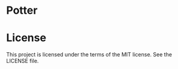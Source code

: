 # Potter


# License
This project is licensed under the terms of the MIT license. See the LICENSE file.
